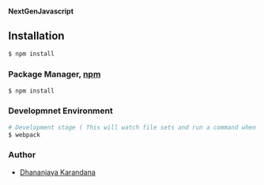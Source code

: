 #### NextGenJavascript

## Installation

```bash
$ npm install
```
### Package Manager, [npm](https://www.npmjs.com)

```bash
$ npm install
```

### Developmnet Environment

```bash
# Development stage ( This will watch file sets and run a command when anything is added, changed or deleted )
$ webpack

```

### Author
* [Dhananjaya Karandana](https://twitter.com/dkarandana)

